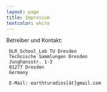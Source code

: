 ```yaml
---
layout: page
title: Impressum
textcolor: white
---
```

 Betreiber und Kontakt:

     DLR_School_Lab TU Dresden
     Technische Sammlungen Dresden
     Junghansstr. 1-3
     01277 Dresden
     Germany

     E-Mail: earthturadios[ät]gmail.com
